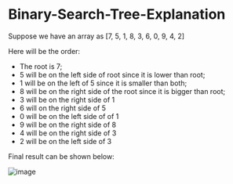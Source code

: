 # Binary-Search-Tree-Explanation

Suppose we have an array as [7, 5, 1, 8, 3, 6, 0, 9, 4, 2]

Here will be the order:
 - The root is 7;
 - 5 will be on the left side of root since it is lower than root;
 - 1 will be on the left of 5 since it is smaller than both;
 - 8 will be on the right side of the root since it is bigger than root;
 - 3 will be on the right side of 1
 - 6 will on the right side of 5
 - 0 will be on the left side of of 1
 - 9 will be on the right side of 8
 - 4 will be on the right side of 3
 - 2 will be on the left side of 3
 
Final result can be shown below: 


![image](https://user-images.githubusercontent.com/76889160/181637818-aa86f352-ff1b-4dc5-bc36-b21235486001.png)
